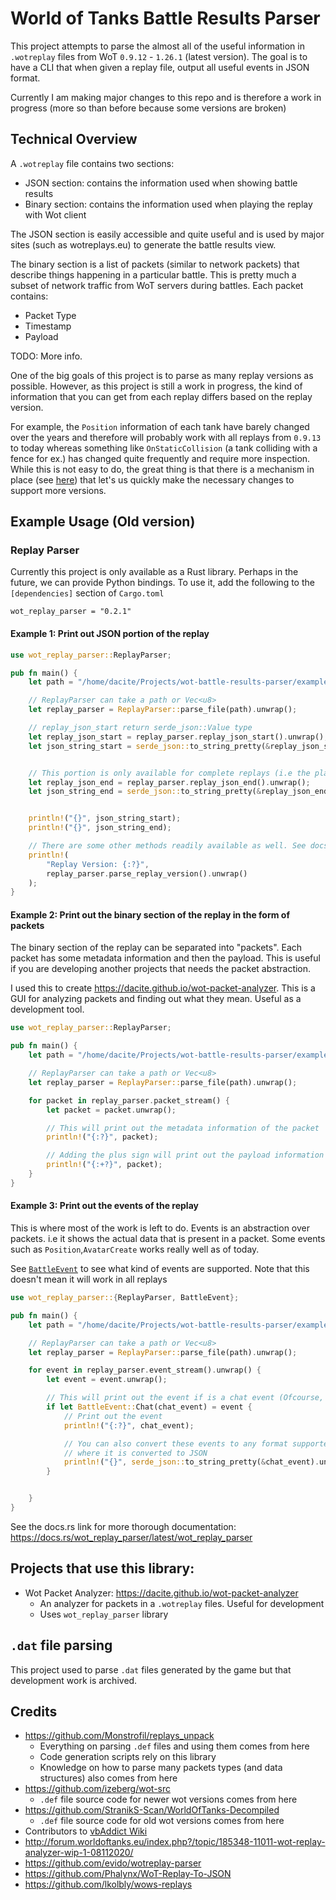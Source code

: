 # World of Tanks Battle Results Parser

This project attempts to parse the almost all of the useful information in `.wotreplay` files from WoT `0.9.12` - `1.26.1` (latest version). The goal is to have a CLI that when given a replay file, output all useful events in JSON format.

Currently I am making major changes to this repo and is therefore a work in progress (more so than before because some versions are broken)

## Technical Overview
A `.wotreplay` file contains two sections:
   - JSON section: contains the information used when showing battle results
   - Binary section: contains the information used when playing the replay with Wot client

The JSON section is easily accessible and quite useful and is used by major sites (such as wotreplays.eu) to generate
the battle results view. 

The binary section is a list of packets (similar to network packets) that describe things happening
in a particular battle. This is pretty much a subset of network traffic from WoT servers during battles. Each packet contains:
- Packet Type
- Timestamp
- Payload

TODO: More info.

One of the big goals of this project is to parse as many replay versions as possible. However, as this 
project is still a work in progress, the kind of information that you can get from each replay differs
based on the replay version. 

For example, the `Position` information of each tank have barely changed over
the years and therefore will probably work with all replays from `0.9.13` to today whereas something like `OnStaticCollision` (a tank colliding with a fence for ex.) has changed quite frequently and require more inspection. While this is not easy to do,
the great thing is that there is a mechanism in place (see [here](https://github.com/dacite/wot-battle-results-parser/blob/main/replay_parser/src/packet_parser/events/entity_method/vehicle_methods.rs)) that let's us quickly make the necessary changes to support more versions.



## Example Usage (Old version)
### Replay Parser
Currently this project is only available as a Rust library. Perhaps in the future, we can provide Python bindings. To use it, add the following to the `[dependencies]` section of `Cargo.toml`
```
wot_replay_parser = "0.2.1"
```

#### Example 1: Print out JSON portion of the replay
```rust
use wot_replay_parser::ReplayParser;

pub fn main() {
    let path = "/home/dacite/Projects/wot-battle-results-parser/examples/example.wotreplay";

    // ReplayParser can take a path or Vec<u8> 
    let replay_parser = ReplayParser::parse_file(path).unwrap();

    // replay_json_start return serde_json::Value type
    let replay_json_start = replay_parser.replay_json_start().unwrap();
    let json_string_start = serde_json::to_string_pretty(&replay_json_start).unwrap();


    // This portion is only available for complete replays (i.e the player watched the battle to the end)
    let replay_json_end = replay_parser.replay_json_end().unwrap();
    let json_string_end = serde_json::to_string_pretty(&replay_json_end).unwrap();


    println!("{}", json_string_start);
    println!("{}", json_string_end);

    // There are some other methods readily available as well. See docs.rs page for information
    println!(
        "Replay Version: {:?}",
        replay_parser.parse_replay_version().unwrap()
    );
}
```
#### Example 2: Print out the binary section of the replay in the form of packets
The binary section of the replay can be separated into "packets". Each packet has some metadata information
and then the payload. This is useful if you are developing another projects that needs the packet abstraction.

I used this to create https://dacite.github.io/wot-packet-analyzer. This is a GUI for analyzing packets and finding 
out what they mean. Useful as a development tool. 

```rust
use wot_replay_parser::ReplayParser;

pub fn main() {
    let path = "/home/dacite/Projects/wot-battle-results-parser/examples/example.wotreplay";

    // ReplayParser can take a path or Vec<u8> 
    let replay_parser = ReplayParser::parse_file(path).unwrap();

    for packet in replay_parser.packet_stream() {
        let packet = packet.unwrap();

        // This will print out the metadata information of the packet
        println!("{:?}", packet);

        // Adding the plus sign will print out the payload information
        println!("{:+?}", packet);
    }
}
```

#### Example 3: Print out the events of the replay
This is where most of the work is left to do. Events is an abstraction over packets. i.e it shows the actual
data that is present in a packet. Some events such as `Position`,`AvatarCreate` works really well as of today.

See [`BattleEvent`](https://docs.rs/wot_replay_parser/latest/wot_replay_parser/enum.BattleEvent.html) to see what kind 
of events are supported. Note that this doesn't mean it will work in all replays
```rust
use wot_replay_parser::{ReplayParser, BattleEvent};

pub fn main() {
    let path = "/home/dacite/Projects/wot-battle-results-parser/examples/example.wotreplay";

    // ReplayParser can take a path or Vec<u8> 
    let replay_parser = ReplayParser::parse_file(path).unwrap();

    for event in replay_parser.event_stream().unwrap() {
        let event = event.unwrap();

        // This will print out the event if is a chat event (Ofcourse, you can print out all event types if needed)
        if let BattleEvent::Chat(chat_event) = event {
            // Print out the event
            println!("{:?}", chat_event);

            // You can also convert these events to any format supported by serde . Here is an example
            // where it is converted to JSON
            println!("{}", serde_json::to_string_pretty(&chat_event).unwrap());
        }


    }
}

```

See the docs.rs link for more thorough documentation: https://docs.rs/wot_replay_parser/latest/wot_replay_parser
## Projects that use this library:
- Wot Packet Analyzer: https://dacite.github.io/wot-packet-analyzer
   - An analyzer for packets in a `.wotreplay` files. Useful for development
   - Uses `wot_replay_parser` library
   
## `.dat` file parsing
This project used to parse `.dat` files generated by the game but that development work is archived.

## Credits
 - https://github.com/Monstrofil/replays_unpack
    - Everything on parsing `.def` files and using them comes from here
    - Code generation scripts rely on this library
    - Knowledge on how to parse many packets types (and data structures) also comes from here
 - https://github.com/izeberg/wot-src
    - `.def` file source code for newer wot versions comes from here
 - https://github.com/StranikS-Scan/WorldOfTanks-Decompiled
    - `.def` file source code for old wot versions comes from here
 - Contributors to [vbAddict Wiki](https://web.archive.org/web/20180407110623/http://wiki.vbaddict.net/pages/WoT_Developer_Wiki)
 - http://forum.worldoftanks.eu/index.php?/topic/185348-11011-wot-replay-analyzer-wip-1-08112020/
 - https://github.com/evido/wotreplay-parser
 - https://github.com/Phalynx/WoT-Replay-To-JSON
 - https://github.com/lkolbly/wows-replays
